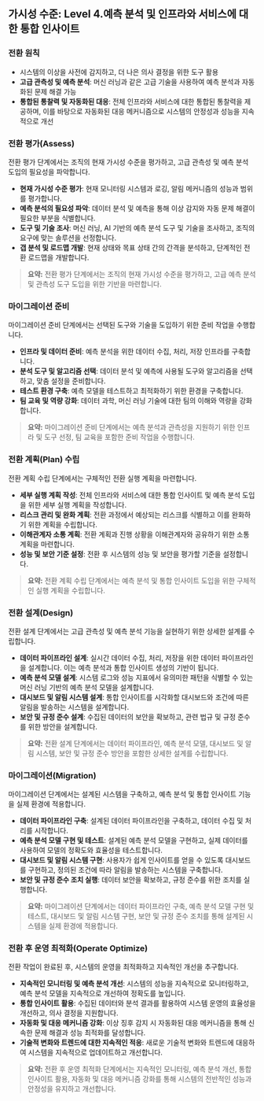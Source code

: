 ## 가시성 수준: Level 4.예측 분석 및 인프라와 서비스에 대한 통합 인사이트

### 전환 원칙
- 시스템의 이상을 사전에 감지하고, 더 나은 의사 결정을 위한 도구 활용 
- **고급 관측성 및 예측 분석**: 머신 러닝과 같은 고급 기술을 사용하여 예측 분석과 자동화된 문제 해결 가능  
- **통합된 통찰력 및 자동화된 대응**: 전체 인프라와 서비스에 대한 통합된 통찰력을 제공하며, 이를 바탕으로 자동화된 대응 메커니즘으로 시스템의 안정성과 성능을 지속적으로 개선

### 전환 평가(Assess)
전환 평가 단계에서는 조직의 현재 가시성 수준을 평가하고, 고급 관측성 및 예측 분석 도입의 필요성을 파악합니다.
- **현재 가시성 수준 평가**: 현재 모니터링 시스템과 로깅, 알림 메커니즘의 성능과 범위를 평가합니다.
- **예측 분석의 필요성 파악**: 데이터 분석 및 예측을 통해 이상 감지와 자동 문제 해결이 필요한 부분을 식별합니다.
- **도구 및 기술 조사**: 머신 러닝, AI 기반의 예측 분석 도구 및 기술을 조사하고, 조직의 요구에 맞는 솔루션을 선정합니다.
- **갭 분석 및 로드맵 개발**: 현재 상태와 목표 상태 간의 간격을 분석하고, 단계적인 전환 로드맵을 개발합니다.

> **요약:** 전환 평가 단계에서는 조직의 현재 가시성 수준을 평가하고, 고급 예측 분석 및 관측성 도구 도입을 위한 기반을 마련합니다.

### 마이그레이션 준비
마이그레이션 준비 단계에서는 선택된 도구와 기술을 도입하기 위한 준비 작업을 수행합니다.
- **인프라 및 데이터 준비**: 예측 분석을 위한 데이터 수집, 처리, 저장 인프라를 구축합니다.
- **분석 도구 및 알고리즘 선택**: 데이터 분석 및 예측에 사용될 도구와 알고리즘을 선택하고, 맞춤 설정을 준비합니다.
- **테스트 환경 구축**: 예측 모델을 테스트하고 최적화하기 위한 환경을 구축합니다.
- **팀 교육 및 역량 강화**: 데이터 과학, 머신 러닝 기술에 대한 팀의 이해와 역량을 강화합니다.

> **요약:** 마이그레이션 준비 단계에서는 예측 분석과 관측성을 지원하기 위한 인프라 및 도구 선정, 팀 교육을 포함한 준비 작업을 수행합니다.

### 전환 계획(Plan) 수립
전환 계획 수립 단계에서는 구체적인 전환 실행 계획을 마련합니다.
- **세부 실행 계획 작성**: 전체 인프라와 서비스에 대한 통합 인사이트 및 예측 분석 도입을 위한 세부 실행 계획을 작성합니다.
- **리스크 관리 및 완화 계획**: 전환 과정에서 예상되는 리스크를 식별하고 이를 완화하기 위한 계획을 수립합니다.
- **이해관계자 소통 계획**: 전환 계획과 진행 상황을 이해관계자와 공유하기 위한 소통 계획을 마련합니다.
- **성능 및 보안 기준 설정**: 전환 후 시스템의 성능 및 보안을 평가할 기준을 설정합니다.

> **요약:** 전환 계획 수립 단계에서는 예측 분석 및 통합 인사이트 도입을 위한 구체적인 실행 계획을 수립합니다.

### 전환 설계(Design)
전환 설계 단계에서는 고급 관측성 및 예측 분석 기능을 실현하기 위한 상세한 설계를 수립합니다.
- **데이터 파이프라인 설계**: 실시간 데이터 수집, 처리, 저장을 위한 데이터 파이프라인을 설계합니다. 이는 예측 분석과 통합 인사이트 생성의 기반이 됩니다.
- **예측 분석 모델 설계**: 시스템 로그와 성능 지표에서 유의미한 패턴을 식별할 수 있는 머신 러닝 기반의 예측 분석 모델을 설계합니다.
- **대시보드 및 알림 시스템 설계**: 통합 인사이트를 시각화할 대시보드와 조건에 따른 알림을 발송하는 시스템을 설계합니다.
- **보안 및 규정 준수 설계**: 수집된 데이터의 보안을 확보하고, 관련 법규 및 규정 준수를 위한 방안을 설계합니다.

> **요약:** 전환 설계 단계에서는 데이터 파이프라인, 예측 분석 모델, 대시보드 및 알림 시스템, 보안 및 규정 준수 방안을 포함한 상세한 설계를 수립합니다.

### 마이그레이션(Migration)
마이그레이션 단계에서는 설계된 시스템을 구축하고, 예측 분석 및 통합 인사이트 기능을 실제 환경에 적용합니다.
- **데이터 파이프라인 구축**: 설계된 데이터 파이프라인을 구축하고, 데이터 수집 및 처리를 시작합니다.
- **예측 분석 모델 구현 및 테스트**: 설계된 예측 분석 모델을 구현하고, 실제 데이터를 사용하여 모델의 정확도와 효율성을 테스트합니다.
- **대시보드 및 알림 시스템 구현**: 사용자가 쉽게 인사이트를 얻을 수 있도록 대시보드를 구현하고, 정의된 조건에 따라 알림을 발송하는 시스템을 구축합니다.
- **보안 및 규정 준수 조치 실행**: 데이터 보안을 확보하고, 규정 준수를 위한 조치를 실행합니다.

> **요약:** 마이그레이션 단계에서는 데이터 파이프라인 구축, 예측 분석 모델 구현 및 테스트, 대시보드 및 알림 시스템 구현, 보안 및 규정 준수 조치를 통해 설계된 시스템을 실제 환경에 적용합니다.

### 전환 후 운영 최적화(Operate Optimize)
전환 작업이 완료된 후, 시스템의 운영을 최적화하고 지속적인 개선을 추구합니다.
- **지속적인 모니터링 및 예측 분석 개선**: 시스템의 성능을 지속적으로 모니터링하고, 예측 분석 모델을 지속적으로 개선하여 정확도를 높입니다.
- **통합 인사이트 활용**: 수집된 데이터와 분석 결과를 활용하여 시스템 운영의 효율성을 개선하고, 의사 결정을 지원합니다.
- **자동화 및 대응 메커니즘 강화**: 이상 징후 감지 시 자동화된 대응 메커니즘을 통해 신속한 문제 해결과 성능 최적화를 달성합니다.
- **기술적 변화와 트렌드에 대한 지속적인 적응**: 새로운 기술적 변화와 트렌드에 대응하여 시스템을 지속적으로 업데이트하고 개선합니다.

> **요약:** 전환 후 운영 최적화 단계에서는 지속적인 모니터링, 예측 분석 개선, 통합 인사이트 활용, 자동화 및 대응 메커니즘 강화를 통해 시스템의 전반적인 성능과 안정성을 유지하고 개선합니다.
